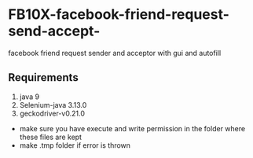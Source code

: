 # FB10X-facebook-friend-request-send-accept-
facebook friend request sender and acceptor with gui and autofill 

## Requirements
1) java 9
2) Selenium-java 3.13.0
3) geckodriver-v0.21.0

* make sure you have execute and write permission in the folder where these files are kept
* make .tmp folder if error is thrown
